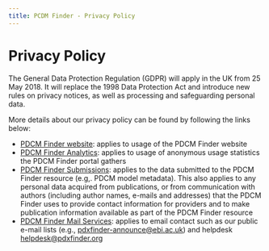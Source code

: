 ```yaml
---
title: PCDM Finder - Privacy Policy
---
```


# Privacy Policy

The General Data Protection Regulation (GDPR) will apply in the UK from 25 May 2018. It will replace the 1998 Data Protection Act and introduce new rules on privacy notices, as well as processing and safeguarding personal data.

More details about our privacy policy can be found by following the links below:

- [PDCM Finder website](https://www.ebi.ac.uk/data-protection/privacy-notice/pdx-finder): applies to usage of the PDCM Finder website
- [PDCM Finder Analytics](http://www.ebi.ac.uk/data-protection/privacy-notice/pdx-finder-analytics): applies to usage of anonymous usage statistics the PDCM Finder portal gathers
- [PDCM Finder Submissions](http://www.ebi.ac.uk/data-protection/privacy-notice/pdx-finder-submissionservices): applies to the data submitted to the PDCM Finder resource (e.g,. PDCM model metadata). This also applies to any personal data acquired from publications, or from communication with authors (including author names, e-mails and addresses) that the PDCM Finder uses to provide contact information for providers and to make publication information available as part of the PDCM Finder resource
- [PDCM Finder Mail Services](http://www.ebi.ac.uk/data-protection/privacy-notice/pdx-finder-mailservices): applies to email contact such as our public e-mail lists (e.g., pdxfinder-announce@ebi.ac.uk) and helpdesk helpdesk@pdxfinder.org
